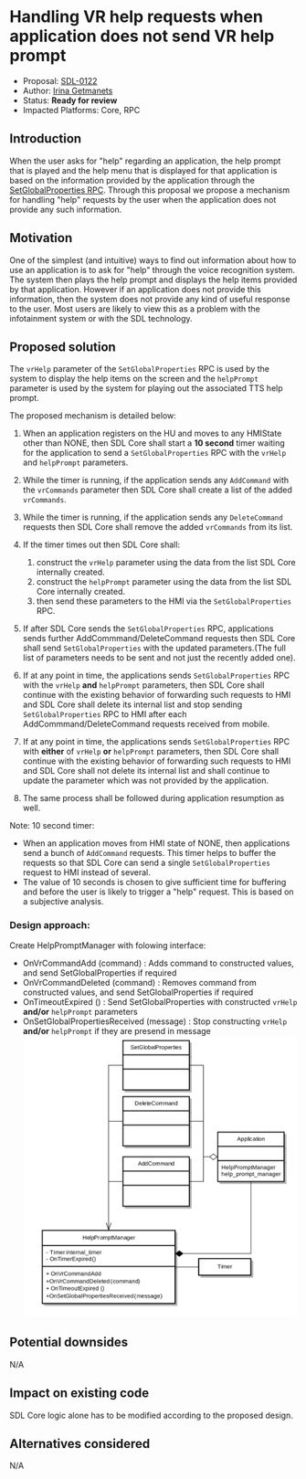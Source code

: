 # Handling VR help requests when application does not send VR help prompt

* Proposal: [SDL-0122](0122-New_rules_for_providing_VRHelpItems_VRHelpTitle.md)
* Author: [Irina Getmanets](https://github.com/GetmanetsIrina)
* Status: **Ready for review**
* Impacted Platforms: Core, RPC

## Introduction
When the user asks for "help" regarding an application, the help prompt that is played and the help menu that is displayed for that application is based on the information provided by the application through the [SetGlobalProperties RPC](https://github.com/smartdevicelink/sdl_core/blob/master/src/components/interfaces/MOBILE_API.xml#L3125).
Through this proposal we propose a mechanism for handling "help" requests by the user when the application does not provide any such information.

## Motivation
One of the simplest (and intuitive) ways to find out information about how to use an application is to ask for "help" through the voice recognition system. The system then plays the help prompt and displays the help items provided by that application. However if an application does not provide this information, then the system does not provide any kind of useful response to the user. Most users are likely to view this as a problem with the infotainment system or with the SDL technology.


## Proposed solution

The `vrHelp` parameter of the `SetGlobalProperties` RPC is used by the system to display the help items on the screen and the `helpPrompt` parameter is used by the system for playing out the associated TTS help prompt.

The proposed mechanism is detailed below:
1. When an application registers on the HU and moves to any HMIState other than NONE, then SDL Core shall start a **10 second** timer waiting for the application to send a `SetGlobalProperties` RPC with the `vrHelp` and `helpPrompt` parameters.
2. While the timer is running, if the application sends any `AddCommand` with the `vrCommands` parameter then SDL Core shall create a list of the added `vrCommands`.
3. While the timer is running, if the application sends any `DeleteCommand` requests then SDL Core shall remove the added `vrCommands` from its list.
4. If the timer times out then SDL Core shall:
	1. construct the `vrHelp` parameter using the data from the list SDL Core internally created.
  	2. construct the `helpPrompt` parameter using the data from the list SDL Core internally created.
  	3. then send these parameters to the HMI via the `SetGlobalProperties` RPC.
5. If after SDL Core sends the `SetGlobalProperties` RPC, applications sends further AddCommmand/DeleteCommand requests then SDL Core shall send `SetGlobalProperties` with the updated parameters.(The full list of parameters needs to be sent and not just the recently added one).
6. If at any point in time, the applications sends `SetGlobalProperties` RPC with the `vrHelp` **and** `helpPrompt` parameters, then SDL Core shall continue with the existing behavior of forwarding such requests to HMI and SDL Core shall delete its internal list and stop sending `SetGlobalProperties` RPC to HMI after each AddCommmand/DeleteCommand requests received from mobile.

7. If at any point in time, the applications sends `SetGlobalProperties` RPC with **either** of `vrHelp` **or** `helpPrompt` parameters, then SDL Core shall continue with the existing behavior of forwarding such requests to HMI and SDL Core shall not delete its internal list and shall continue to update the parameter which was not provided by the application.
8. The same process shall be followed during application resumption as well.

Note:
10 second timer:
  - When an application moves from HMI state of NONE, then applications send a bunch of `AddCommand` requests. This timer helps to buffer the requests so that SDL Core can send a single `SetGlobalProperties` request to HMI instead of several.
  - The value of 10 seconds is chosen to give sufficient time for buffering and before the user is likely to trigger a "help" request. This is based on a subjective analysis.

### Design approach:
Create HelpPromptManager with folowing interface:
 - OnVrCommandAdd (command) : Adds command to constructed values, and send SetGlobalProperties if required
 - OnVrCommandDeleted (command) : Removes command from constructed values, and send SetGlobalProperties if required
 - OnTimeoutExpired () : Send SetGlobalProperties with constructed `vrHelp` **and/or** `helpPrompt` parameters
 - OnSetGlobalPropertiesReceived (message) : Stop constructing `vrHelp` **and/or** `helpPrompt` if they are presend in message
 ![Class diagramm](/assets/proposals/0122-new_rules_for_providing_vr_help_items_vr_help_title/0122-New_rules_for_providing_VRHelpItems_VRHelpTitl.png#)
## Potential downsides

N/A

## Impact on existing code

SDL Core logic alone has to be modified according to the proposed design.
## Alternatives considered

N/A

